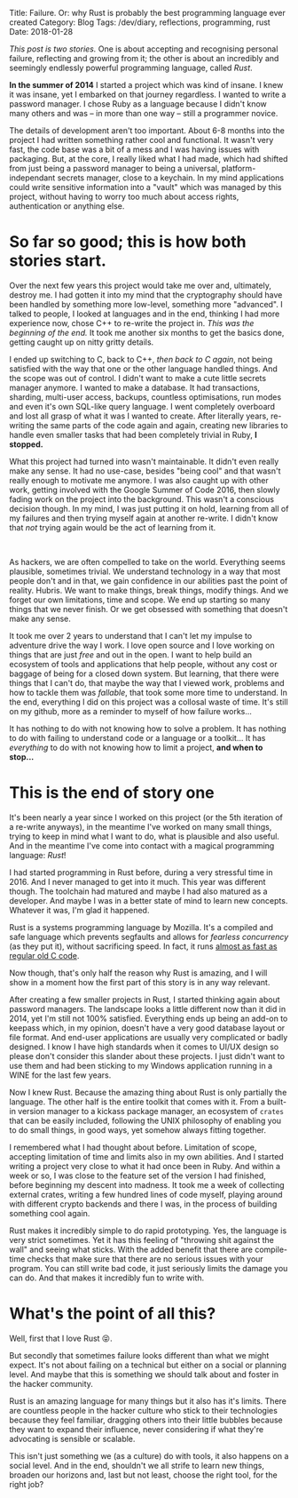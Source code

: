 Title: Failure. Or: why Rust is probably the best programming language ever created
Category: Blog
Tags: /dev/diary, reflections, programming, rust
Date: 2018-01-28


*This post is two stories.* One is about accepting and recognising personal failure, reflecting and growing from it; the other is about an incredibly and seemingly endlessly powerful programming language, called *Rust*.

**In the summer of 2014** I started a project which was kind of insane. I knew it was insane, yet I embarked on that journey regardless. I wanted to write a password manager. I chose Ruby as a language because I didn't know many others and was – in more than one way – still a programmer novice.

The details of development aren't too important. About 6-8 months into the project I had written something rather cool and functional. It wasn't very fast, the code base was a bit of a mess and I was having issues with packaging. But, at the core, I really liked what I had made, which had shifted from just being a password manager to being a universal, platform-independant secrets manager, close to a keychain. In my mind applications could write sensitive information into a "vault" which was managed by this project, without having to worry too much about access rights, authentication or anything else.

# So far so good; this is how both stories start.

Over the next few years this project would take me over and, ultimately, destroy me. I had gotten it into my mind that the cryptography should have been handled by something more low-level, something more "advanced". I talked to people, I looked at languages and in the end, thinking I had more experience now, chose C++ to re-write the project in. *This was the beginning of the end.* It took me another six months to get the basics done, getting caught up on nitty gritty details. 

I ended up switching to C, back to C++, *then back to C again*, not being satisfied with the way that one or the other language handled things. And the scope was out of control. I didn't want to make a cute little secrets manager anymore. I wanted to make a database. It had transactions, sharding, multi-user access, backups, countless optimisations, run modes and even it's own SQL-like query language. I went completely overboard and lost all grasp of what it was I wanted to create. After literally years, re-writing the same parts of the code again and again, creating new libraries to handle even smaller tasks that had been completely trivial in Ruby, **I stopped.**

What this project had turned into wasn't maintainable. It didn't even really make any sense. It had no use-case, besides "being cool" and that wasn't really enough to motivate me anymore. I was also caught up with other work, getting involved with the Google Summer of Code 2016, then slowly fading work on the project into the background. This wasn't a conscious decision though. In my mind, I was just putting it on hold, learning from all of my failures and then trying myself again at another re-write. I didn't know that *not* trying again would be the act of learning from it.

<br/>

As hackers, we are often compelled to take on the world. Everything seems plausible, sometimes trivial. We understand technology in a way that most people don't and in that, we gain confidence in our abilities past the point of reality. Hubris. We want to make things, break things, modify things. And we forget our own limitations, time and scope. We end up starting so many things that we never finish. Or we get obsessed with something that doesn't make any sense.

It took me over 2 years to understand that I can't let my impulse to adventure drive the way I work. I love open source and I love working on things that are just *free* and out in the open. I want to help build an ecosystem of tools and applications that help people, without any cost or baggage of being for a closed down system. But learning, that there were things that I can't do, that maybe the way that I viewed work, problems and how to tackle them was *fallable*, that took some more time to understand. In the end, everything I did on this project was a collosal waste of time. It's still on my github, more as a reminder to myself of how failure works...

It has nothing to do with not knowing how to solve a problem. It has nothing to do with failing to understand code or a language or a toolkit... It has *everything* to do with not knowing how to limit a project, **and when to stop...**

# This is the end of story one

It's been nearly a year since I worked on this project (or the 5th iteration of a re-write anyways), in the meantime I've worked on many small things, trying to keep in mind what I want to do, what is plausible and also useful. And in the meantime I've come into contact with a magical programming language: *Rust*!

I had started programming in Rust before, during a very stressful time in 2016. And I never managed to get into it much. This year was different though. The toolchain had matured and maybe I had also matured as a developer. And maybe I was in a better state of mind to learn new concepts. Whatever it was, I'm glad it happened.

Rust is a systems programming language by Mozilla. It's a compiled and safe language which prevents segfaults and allows for *fearless concurrency* (as they put it), without sacrificing speed. In fact, it runs [almost as fast as regular old C code]().

Now though, that's only half the reason why Rust is amazing, and I will show in a moment how the first part of this story is in any way relevant.

After creating a few smaller projects in Rust, I started thinking again about password managers. The landscape looks a little different now than it did in 2014, yet I'm still not 100% satisfied. Everything ends up being an add-on to keepass which, in my opinion, doesn't have a very good database layout or file format. And end-user applications are usually very complicated or badly designed. I know I have high standards when it comes to UI/UX design so please don't consider this slander about these projects. I just didn't want to use them and had been sticking to my Windows application running in a WINE for the last few years.

Now I knew Rust. Because the amazing thing about Rust is only partially the language. The other half is the entire toolkit that comes with it. From a built-in version manager to a kickass package manager, an ecosystem of `crates` that can be easily included, following the UNIX philosophy of enabling you to do small things, in good ways, yet somehow always fitting together.

I remembered what I had thought about before. Limitation of scope, accepting limitation of time and limits also in my own abilities. And I started writing a project very close to what it had once been in Ruby. And within a week or so, I was close to the feature set of the version I had finished, before beginning my descent into madness. It took me a week of collecting external crates, writing a few hundred lines of code myself, playing around with different crypto backends and there I was, in the process of building something cool again.

Rust makes it incredibly simple to do rapid prototyping. Yes, the language is very strict sometimes. Yet it has this feeling of "throwing shit against the wall" and seeing what sticks. With the added benefit that there are compile-time checks that make sure that there are no serious issues with your program. You can still write bad code, it just seriously limits the damage you can do. And that makes it incredibly fun to write with.

# What's the point of all this?

Well, first that I love Rust 😝.

But secondly that sometimes failure looks different than what we might expect. It's not about failing on a technical but either on a social or planning level. And maybe that this is something we should talk about and foster in the hacker community.

Rust is an amazing language for many things but it also has it's limits. There are countless people in the hacker culture who stick to their technologies because they feel familiar, dragging others into their little bubbles because they want to expand their influence, never considering if what they're advocating is sensible or scalable.

This isn't just something we (as a culture) do with tools, it also happens on a social level. And in the end, shouldn't we all strife to learn new things, broaden our horizons and, last but not least, choose the right tool, for the right job?
